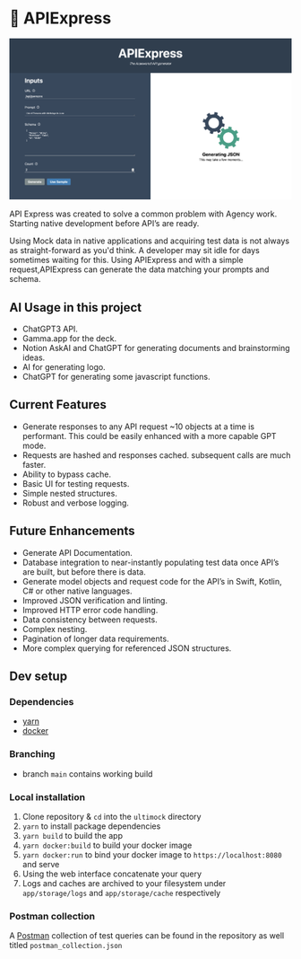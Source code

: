 # 👾 APIExpress

![Screenshot of apiexpress UI](screenshot.png?raw=true)

API Express was created to solve a common problem with Agency work. Starting native development before API’s are ready.

Using Mock data in native applications and acquiring test data is not always as straight-forward as you'd think. A developer may sit idle for days sometimes waiting for this. Using APIExpress and with a simple request,APIExpress can generate the data matching your prompts and schema.

## AI Usage in this project
- ChatGPT3 API.
- Gamma.app for the deck.
- Notion AskAI and ChatGPT for generating documents and brainstorming ideas.
- AI for generating logo.
- ChatGPT for generating some javascript functions.

## Current Features
- Generate responses to any API request ~10 objects at a time is performant. This could be easily enhanced with a more capable GPT mode.
- Requests are hashed and responses cached. subsequent calls are much faster.
- Ability to bypass cache.
- Basic UI for testing requests.
- Simple nested structures.
- Robust and verbose logging.

## Future Enhancements
- Generate API Documentation.
- Database integration to near-instantly populating test data once API’s are built, but before there is data.
- Generate model objects and request code for the API’s in Swift, Kotlin, C# or other native languages.
- Improved JSON verification and linting.
- Improved HTTP error code handling.
- Data consistency between requests.
- Complex nesting.
- Pagination of longer data requirements.
- More complex querying for referenced JSON structures.

## Dev setup
### Dependencies
- [yarn](https://classic.yarnpkg.com/lang/en/docs/install/#mac-stable)
- [docker](https://docs.docker.com/engine/install/)

### Branching
- branch `main` contains working build

### Local installation
1. Clone repository & `cd` into the `ultimock` directory
2. `yarn` to install package dependencies
3. `yarn build` to build the app
4. `yarn docker:build` to build your docker image
5. `yarn docker:run` to bind your docker image to `https://localhost:8080` and serve
6. Using the web interface concatenate your query
7. Logs and caches are archived to your filesystem under `app/storage/logs` and `app/storage/cache` respectively

### Postman collection
A [Postman](https://www.postman.com/) collection of test queries can be found in the repository as well titled `postman_collection.json`